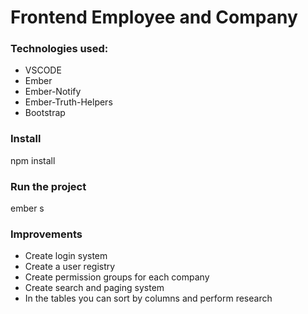 # Frontend Employee and Company

### Technologies used:

* VSCODE
* Ember
* Ember-Notify
* Ember-Truth-Helpers
* Bootstrap

### Install

npm install

### Run the project

ember s

### Improvements

* Create login system
* Create a user registry 
* Create permission groups for each company
* Create search and paging system
* In the tables you can sort by columns and perform research